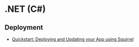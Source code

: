 # .NET (C#)

## Deployment
- [Quickstart: Deploying and Updating your App using Squirrel](https://intellitect.com/deploying-app-squirrel/#integrating-with-your-project)
